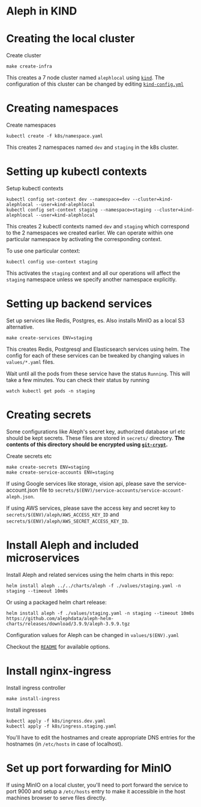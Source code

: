 # Aleph in KIND

# Creating the local cluster

Create cluster

```
make create-infra
```

This creates a 7 node cluster named `alephlocal` using [`kind`](https://kind.sigs.k8s.io/). The configuration
of this cluster can be changed by editing [`kind-config.yml`](kind-config.yml)

# Creating namespaces

Create namespaces

```
kubectl create -f k8s/namespace.yaml
```

This creates 2 namespaces named `dev` and `staging` in the k8s cluster.

# Setting up kubectl contexts

Setup kubectl contexts

```
kubectl config set-context dev --namespace=dev --cluster=kind-alephlocal --user=kind-alephlocal
kubectl config set-context staging --namespace=staging --cluster=kind-alephlocal --user=kind-alephlocal
```

This creates 2 kubectl contexts named `dev` and `staging` which correspond to the 2 namespaces we created earlier.
We can operate within one particular namespace by activating the corresponding context.

To use one particular context:

```
kubectl config use-context staging
```

This activates the `staging` context and all our operations will affect the `staging` namespace unless we specify another namespace explicitly.

# Setting up backend services

Set up services like Redis, Postgres, es. Also installs MinIO as a local S3 alternative.

```
make create-services ENV=staging
```

This creates Redis, Postgresql and Elasticsearch services using helm. The config for each of these services can be tweaked by changing values in `values/*.yaml` files.

Wait until all the pods from these service have the status `Running`. This will take a few minutes. You can check their status by running

```
watch kubectl get pods -n staging
```

# Creating secrets

Some configurations like Aleph's secret key, authorized database url etc should be kept secrets. These files are
stored in `secrets/` directory. **The contents of this directory should be encrypted using [`git-crypt`](https://github.com/AGWA/git-crypt).**

Create secrets etc

```
make create-secrets ENV=staging
make create-service-accounts ENV=staging
```

If using Google services like storage, vision api, please save the service-account.json file to `secrets/$(ENV)/service-accounts/service-account-aleph.json`.

If using AWS services, please save the access key and secret key to `secrets/$(ENV)/aleph/AWS_ACCESS_KEY_ID` and `secrets/$(ENV)/aleph/AWS_SECRET_ACCESS_KEY_ID`.

# Install Aleph and included microservices

Install Aleph and related services using the helm charts in this repo:

```
helm install aleph ../../charts/aleph -f ./values/staging.yaml -n staging --timeout 10m0s
```

Or using a packaged helm chart release:

```
helm install aleph -f ./values/staging.yaml -n staging --timeout 10m0s https://github.com/alephdata/aleph-helm-charts/releases/download/3.9.9/aleph-3.9.9.tgz
```

Configuration values for Aleph can be changed in `values/$(ENV).yaml`

Checkout the [`README`](../../charts/aleph/README.md) for available options.

# Install nginx-ingress

Install ingress controller

```
make install-ingress
```

Install ingresses

```
kubectl apply -f k8s/ingress.dev.yaml
kubectl apply -f k8s/ingress.staging.yaml
```

You'll have to edit the hostnames and create appropriate DNS entries for the hostnames (in `/etc/hosts` in case of localhost).

# Set up port forwarding for MinIO

If using MinIO on a local cluster, you'll need to port forward the service to port 9000 and setup a `/etc/hosts` entry to make it accessible in the host machines browser to serve files directly.

